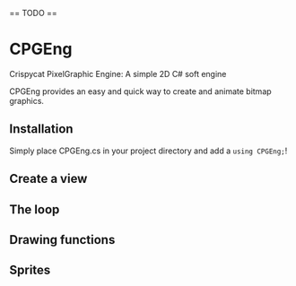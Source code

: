 == TODO ==

# CPGEng
Crispycat PixelGraphic Engine: A simple 2D C# soft engine

CPGEng provides an easy and quick way to create and animate bitmap graphics.

## Installation
Simply place CPGEng.cs in your project directory and add a `using CPGEng;`!

## Create a view

## The loop

## Drawing functions

## Sprites
